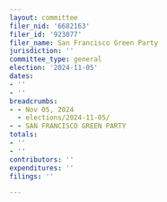 ```yaml
---
layout: committee
filer_nid: '6682163'
filer_id: '923077'
filer_name: San Francisco Green Party
jurisdiction: ''
committee_type: general
election: '2024-11-05'
dates:
- ''
- ''
breadcrumbs:
- - Nov 05, 2024
  - elections/2024-11-05/
- - SAN FRANCISCO GREEN PARTY
totals:
- ''
- ''
contributors: ''
expenditures: ''
filings: ''

---
```


